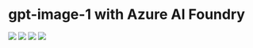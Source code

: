 # gpt-image-1 with Azure AI Foundry

<img src="capture1.png">
<img src="capture2.png">
<img src="capture3.png">
<img src="capture4.png">
